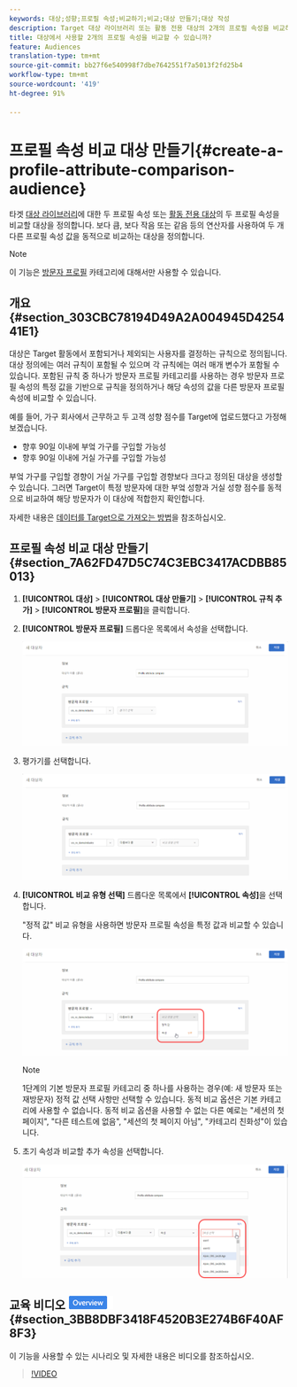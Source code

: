 ```yaml
---
keywords: 대상;성향;프로필 속성;비교하기;비교;대상 만들기;대상 작성
description: Target 대상 라이브러리 또는 활동 전용 대상의 2개의 프로필 속성을 비교하기 위해 대상을 정의하는 방법을 알아봅니다.
title: 대상에서 사용할 2개의 프로필 속성을 비교할 수 있습니까?
feature: Audiences
translation-type: tm+mt
source-git-commit: bb27f6e540998f7dbe7642551f7a5013f2fd25b4
workflow-type: tm+mt
source-wordcount: '419'
ht-degree: 91%

---
```



# 프로필 속성 비교 대상 만들기{#create-a-profile-attribute-comparison-audience}

타겟 [대상 라이브러리](/help/c-target/c-audiences/audiences.md)에 대한 두 프로필 속성 또는 [활동 전용 대상](/help/c-target/creating-activity-only-audience.md)의 두 프로필 속성을 비교할 대상을 정의합니다. 보다 큼, 보다 작음 또는 같음 등의 연산자를 사용하여 두 개 다른 프로필 속성 값을 동적으로 비교하는 대상을 정의합니다.

>[!NOTE]
>
>이 기능은 [방문자 프로필](/help/c-target/c-audiences/c-target-rules/visitor-profile.md#concept_E972690B9A4C4372A34229FA37EDA38E) 카테고리에 대해서만 사용할 수 있습니다.

## 개요 {#section_303CBC78194D49A2A004945D425441E1}

대상은 Target 활동에서 포함되거나 제외되는 사용자를 결정하는 규칙으로 정의됩니다. 대상 정의에는 여러 규칙이 포함될 수 있으며 각 규칙에는 여러 매개 변수가 포함될 수 있습니다. 포함된 규칙 중 하나가 방문자 프로필 카테고리를 사용하는 경우 방문자 프로필 속성의 특정 값을 기반으로 규칙을 정의하거나 해당 속성의 값을 다른 방문자 프로필 속성에 비교할 수 있습니다.

예를 들어, 가구 회사에서 근무하고 두 고객 성향 점수를 Target에 업로드했다고 가정해 보겠습니다.

* 향후 90일 이내에 부엌 가구를 구입할 가능성
* 향후 90일 이내에 거실 가구를 구입할 가능성

부엌 가구를 구입할 경향이 거실 가구를 구입할 경향보다 크다고 정의된 대상을 생성할 수 있습니다. 그러면 Target이 특정 방문자에 대한 부엌 성향과 거실 성향 점수를 동적으로 비교하여 해당 방문자가 이 대상에 적합한지 확인합니다.

자세한 내용은 [데이터를 Target으로 가져오는 방법](/help/c-implementing-target/c-considerations-before-you-implement-target/c-methods-to-get-data-into-target/methods-to-get-data-into-target.md#concept_0069C0EFB56C4700BB33F2F35C2B9B17)을 참조하십시오.

## 프로필 속성 비교 대상 만들기 {#section_7A62FD47D5C74C3EBC3417ACDBB85013}

1. **[!UICONTROL 대상]** > **[!UICONTROL 대상 만들기]** > **[!UICONTROL 규칙 추가]** > **[!UICONTROL 방문자 프로필]**&#x200B;을 클릭합니다.
1. **[!UICONTROL 방문자 프로필]** 드롭다운 목록에서 속성을 선택합니다.

   ![성향 점수 1](assets/propensity_score_1.png)

1. 평가기를 선택합니다.

   ![성향 점수 2](assets/propensity_score_2.png)

1. **[!UICONTROL 비교 유형 선택]** 드롭다운 목록에서 **[!UICONTROL 속성]**&#x200B;을 선택합니다.

   &quot;정적 값&quot; 비교 유형을 사용하면 방문자 프로필 속성을 특정 값과 비교할 수 있습니다.

   ![성향 점수 3](assets/propensity_score_3.png)

   >[!NOTE]
   >
   >1단계의 기본 방문자 프로필 카테고리 중 하나를 사용하는 경우(예: 새 방문자 또는 재방문자) 정적 값 선택 사항만 선택할 수 있습니다. 동적 비교 옵션은 기본 카테고리에 사용할 수 없습니다. 동적 비교 옵션을 사용할 수 없는 다른 예로는 &quot;세션의 첫 페이지&quot;, &quot;다른 테스트에 없음&quot;, &quot;세션의 첫 페이지 아님&quot;, &quot;카테고리 친화성&quot;이 있습니다.

1. 초기 속성과 비교할 추가 속성을 선택합니다.

   ![](assets/propensity_score_4.png)

## 교육 비디오 ![개요 배지](/help/assets/overview.png) {#section_3BB8DBF3418F4520B3E274B6F40AF8F3}

이 기능을 사용할 수 있는 시나리오 및 자세한 내용은 비디오를 참조하십시오.

>[!VIDEO](https://video.tv.adobe.com/v/23218/)